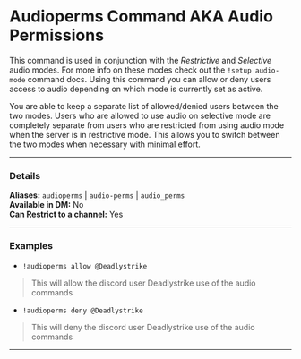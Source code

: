 # Audioperms Command AKA Audio Permissions

This command is used in conjunction with the *Restrictive* and *Selective* audio modes. For more info on these modes check out the `!setup audio-mode` command docs. Using this command you can allow or deny users access to audio depending on which mode is currently set as active.

You are able to keep a separate list of allowed/denied users between the two modes. Users who are allowed to use audio on selective mode are completely separate from users who are restricted from using audio mode when the server is in restrictive mode. This allows you to switch between the two modes when necessary with minimal effort.
***
### Details

**Aliases:** `audioperms` | `audio-perms` | `audio_perms`  
**Available in DM:** No  
**Can Restrict to a channel:** Yes  
***
### Examples

* `!audioperms allow @Deadlystrike`
> This will allow the discord user Deadlystrike use of the audio commands
* `!audioperms deny @Deadlystrike`
> This will deny the discord user Deadlystrike use of the audio commands
***
